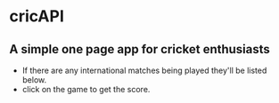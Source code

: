 # cricAPI

## A simple one page app for cricket enthusiasts

* If there are any international matches being played they'll be listed below.
* click on the game to get the score.
